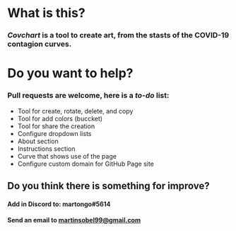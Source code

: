 # What is this?
### _Covchart_ is a tool to create art, from the stasts of the COVID-19 contagion curves.

# Do you want to help?
### Pull requests are welcome, here is a *to-do* list:
- Tool for create, rotate, delete, and copy
- Tool for add colors (buccket)
- Tool for share the creation
- Configure dropdown lists
- About section
- Instructions section
- Curve that shows use of the page
- Configure custom domain for GitHub Page site

## Do you think there is something for improve?
#### Add in Discord to: martongo#5614
#### Send an email to martinsobel99@gmail.com

